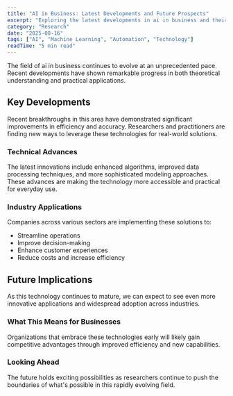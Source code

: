 ```yaml
---
title: "AI in Business: Latest Developments and Future Prospects"
excerpt: "Exploring the latest developments in ai in business and their implications for the future of artificial intelligence and automation."
category: "Research"
date: "2025-08-16"
tags: ["AI", "Machine Learning", "Automation", "Technology"]
readTime: "5 min read"
---
```


The field of ai in business continues to evolve at an unprecedented pace. Recent developments have shown remarkable progress in both theoretical understanding and practical applications.

## Key Developments

Recent breakthroughs in this area have demonstrated significant improvements in efficiency and accuracy. Researchers and practitioners are finding new ways to leverage these technologies for real-world solutions.

### Technical Advances

The latest innovations include enhanced algorithms, improved data processing techniques, and more sophisticated modeling approaches. These advances are making the technology more accessible and practical for everyday use.

### Industry Applications

Companies across various sectors are implementing these solutions to:
- Streamline operations
- Improve decision-making
- Enhance customer experiences
- Reduce costs and increase efficiency

## Future Implications

As this technology continues to mature, we can expect to see even more innovative applications and widespread adoption across industries.

### What This Means for Businesses

Organizations that embrace these technologies early will likely gain competitive advantages through improved efficiency and new capabilities.

### Looking Ahead

The future holds exciting possibilities as researchers continue to push the boundaries of what's possible in this rapidly evolving field.